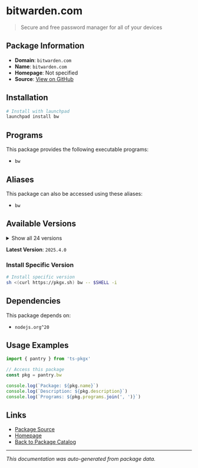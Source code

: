 # bitwarden.com

> Secure and free password manager for all of your devices

## Package Information

- **Domain**: `bitwarden.com`
- **Name**: `bitwarden.com`
- **Homepage**: Not specified
- **Source**: [View on GitHub](https://github.com/pkgxdev/pantry/tree/main/projects/bitwarden.com/package.yml)

## Installation

```bash
# Install with launchpad
launchpad install bw
```

## Programs

This package provides the following executable programs:

- `bw`

## Aliases

This package can also be accessed using these aliases:

- `bw`

## Available Versions

<details>
<summary>Show all 24 versions</summary>

- `2025.4.0`, `2025.3.0`, `2025.2.0`, `2025.1.3`, `2025.1.2`
- `2025.1.1`, `2025.1.0`, `2024.12.0`, `2024.11.1`, `2024.11.0`
- `2024.10.0`, `2024.9.0`, `2024.8.2`, `2024.8.1`, `2024.7.2`
- `2024.7.1`, `2024.6.1`, `2024.6.0`, `2024.4.1`, `2024.4.0`
- `2024.3.1`, `2024.2.1`, `2024.2.0`, `1.22.1`

</details>

**Latest Version**: `2025.4.0`

### Install Specific Version

```bash
# Install specific version
sh <(curl https://pkgx.sh) bw -- $SHELL -i
```

## Dependencies

This package depends on:

- `nodejs.org^20`

## Usage Examples

```typescript
import { pantry } from 'ts-pkgx'

// Access this package
const pkg = pantry.bw

console.log(`Package: ${pkg.name}`)
console.log(`Description: ${pkg.description}`)
console.log(`Programs: ${pkg.programs.join(', ')}`)
```

## Links

- [Package Source](https://github.com/pkgxdev/pantry/tree/main/projects/bitwarden.com/package.yml)
- [Homepage](#)
- [Back to Package Catalog](../package-catalog.md)

---

*This documentation was auto-generated from package data.*
